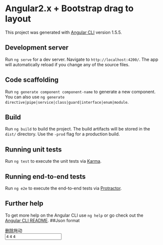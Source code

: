 # Angular2.x + Bootstrap drag to layout

This project was generated with [Angular CLI](https://github.com/angular/angular-cli) version 1.5.5.

## Development server

Run `ng serve` for a dev server. Navigate to `http://localhost:4200/`. The app will automatically reload if you change any of the source files.

## Code scaffolding

Run `ng generate component component-name` to generate a new component. You can also use `ng generate directive|pipe|service|class|guard|interface|enum|module`.

## Build

Run `ng build` to build the project. The build artifacts will be stored in the `dist/` directory. Use the `-prod` flag for a production build.

## Running unit tests

Run `ng test` to execute the unit tests via [Karma](https://karma-runner.github.io).

## Running end-to-end tests

Run `ng e2e` to execute the end-to-end tests via [Protractor](http://www.protractortest.org/).

## Further help

To get more help on the Angular CLI use `ng help` or go check out the [Angular CLI README](https://github.com/angular/angular-cli/blob/master/README.md).
##Json format
<div class='view'><div class='row-fluid clearfix'><div class='span2 column ui-sortable'><app-drag1></app-drag1><app-drag2></app-drag2><app-drag3></app-drag3></div><div class='span6 column ui-sortable'><app-drag4></app-drag4><app-drag5></app-drag5><app-drag6></app-drag6></div><div class='span2 column ui-sortable'><app-drag7></app-drag7><app-drag8></app-drag8><app-drag9></app-drag9></div></div></div>



<div class="lyrow ui-draggable"><a class="remove label label-important" href="#close"><i class="icon-remove icon-white"></i>删除</a><span class="drag label"><i class="icon-move"></i>拖动</span><div class="preview"><input type="text" value="4 4 4"></div><div class="view"><div class="row-fluid clearfix"><div class="span4 column ui-sortable"><div class="box box-element ui-draggable"></div></div><div class="span4 column ui-sortable"><div class="box box-element ui-draggable"></div></div><div class="span4 column ui-sortable"><div class="box box-element ui-draggable"></div></div></div></div></div>

